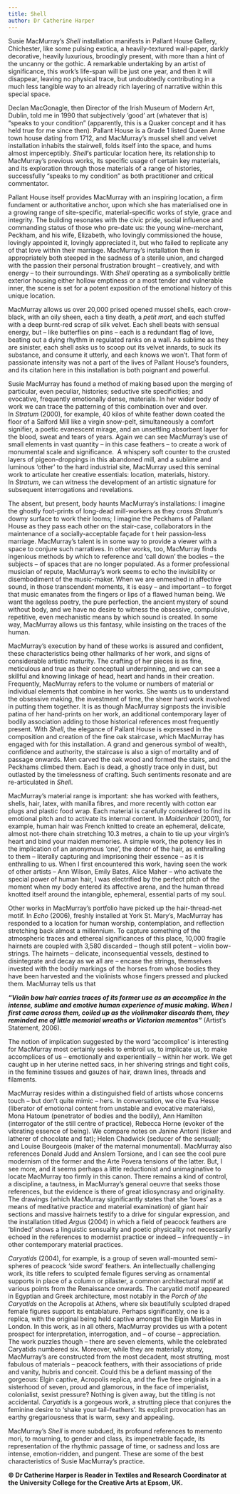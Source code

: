 ```yaml
---
title: Shell
author: Dr Catherine Harper
---
```

Susie MacMurray’s <em>Shell </em>installation manifests in Pallant House Gallery, Chichester, like some pulsing exotica, a heavily-textured wall-paper, darkly decorative, heavily luxurious, broodingly present, with more than a hint of the uncanny or the gothic. A remarkable undertaking by an artist of significance, this work’s life-span will be just one year, and then it will disappear, leaving no physical trace, but undoubtedly contributing in a much less tangible way to an already rich layering of narrative within this special space.

Declan MacGonagle, then Director of the Irish Museum of Modern Art, Dublin, told me in 1990 that subjectively ‘good’ art (whatever that is) “speaks to your condition” (apparently, this is a Quaker concept and it has held true for me since then). Pallant House is a Grade 1 listed Queen Anne town house dating from 1712, and MacMurray’s mussel shell and velvet installation inhabits the stairwell, folds itself into the space, and hums almost imperceptibly. <em>Shell</em>‘s particular location here, its relationship to MacMurray’s previous works, its specific usage of certain key materials, and its exploration through those materials of a range of histories, successfully “speaks to my condition” as both practitioner and critical commentator.

Pallant House itself provides MacMurray with an inspiring location, a firm fundament or authoritative anchor, upon which she has materialised one in a growing range of site-specific, material-specific works of style, grace and integrity. The building resonates with the civic pride, social influence and commanding status of those who pre-date us: the young wine-merchant, Peckham, and his wife, Elizabeth, who lovingly commissioned the house, lovingly appointed it, lovingly appreciated it, but who failed to replicate any of that love within their marriage. MacMurray’s installation then is appropriately both steeped in the sadness of a sterile union, and charged with the passion their personal frustration brought – creatively, and with energy – to their surroundings. With <em>Shell</em> operating as a symbolically brittle exterior housing either hollow emptiness or a most tender and vulnerable inner, the scene is set for a potent exposition of the emotional history of this unique location.

MacMurray allows us over 20,000 prised opened mussel shells, each crow-black, with an oily sheen, each a tiny death, a <em>petit mort</em>, and each stuffed with a deep burnt-red scrap of silk velvet. Each shell beats with sensual energy, but – like butterflies on pins – each is a redundant flag of love, beating out a dying rhythm in regulated ranks on a wall. As sublime as they are sinister, each shell asks us to scoop out its velvet innards, to suck its substance, and consume it utterly, and each knows we won’t. That form of passionate intensity was not a part of the lives of Pallant House’s founders, and its citation here in this installation is both poignant and powerful.

Susie MacMurray has found a method of making based upon the merging of particular, even peculiar, histories; seductive site specificities; and evocative, frequently emotionally dense, materials. In her wider body of work we can trace the patterning of this combination over and over. In <em>Stratum</em> (2000), for example, 40 kilos of white feather down coated the floor of a Salford Mill like a virgin snow-pelt, simultaneously a comfort signifier, a poetic evanescent mirage, and an unsettling absorbent layer for the blood, sweat and tears of years. Again we can see MacMurray’s use of small elements in vast quantity – in this case feathers – to create a work of monumental scale and significance.  A whispery soft counter to the crusted layers of pigeon-droppings in this abandoned mill, and a sublime and luminous ‘other’ to the hard industrial site, MacMurray used this seminal work to articulate her creative essentials: location, materials, history. In <em>Stratum</em>, we can witness the development of an artistic signature for subsequent interrogations and revelations.

The absent, but present, body haunts MacMurray’s installations: I imagine the ghostly foot-prints of long-dead mill-workers as they cross <em>Stratum</em>‘s downy surface to work their looms; I imagine the Peckhams of Pallant House as they pass each other on the stair-case, collaborators in the maintenance of a socially-acceptable façade for t heir passion-less marriage. MacMurray’s talent is in some way to provide a viewer with a space to conjure such narratives. In other works, too, MacMurray finds ingenious methods by which to reference and ‘call down’ the bodies – the subjects – of spaces that are no longer populated. As a former professional musician of repute, MacMurray’s work seems to echo the invisibility or disembodiment of the music-maker. When we are enmeshed in affective sound, in those transcendent moments, it is easy – and important – to forget that music emanates from the fingers or lips of a flawed human being. We want the ageless poetry, the pure perfection, the ancient mystery of sound without body, and we have no desire to witness the obsessive, compulsive, repetitive, even mechanistic means by which sound is created. In some way, MacMurray allows us this fantasy, while insisting on the traces of the human.

MacMurray’s execution by hand of these works is assured and confident, these characteristics being other hallmarks of her work, and signs of considerable artistic maturity. The crafting of her pieces is as fine, meticulous and true as their conceptual underpinning, and we can see a skillful and knowing linkage of head, heart and hands in their creation. Frequently, MacMurray refers to the volume or numbers of material or individual elements that combine in her works. She wants us to understand the obsessive making, the investment of time, the sheer hard work involved in putting them together. It is as though MacMurray signposts the invisible patina of her hand-prints on her work, an additional contemporary layer of bodily association adding to those historical references most frequently present. With <em>Shell</em>, the elegance of Pallant House is expressed in the composition and creation of the fine oak staircase, which MacMurray has engaged with for this installation. A grand and generous symbol of wealth, confidence and authority, the staircase is also a sign of mortality and of passage onwards. Men carved the oak wood and formed the stairs, and the Peckhams climbed them. Each is dead, a ghostly trace only in dust, but outlasted by the timelessness of crafting. Such sentiments resonate and are re-articulated in <em>Shell</em>.

MacMurray’s material range is important: she has worked with feathers, shells, hair, latex, with manilla fibres, and more recently with cotton ear plugs and plastic food wrap. Each material is carefully considered to find its emotional pitch and to activate its internal content. In <em>Maidenhair</em> (2001), for example, human hair was French knitted to create an ephemeral, delicate, almost not-there chain stretching 10.3 metres, a chain to tie up your virgin’s heart and bind your maiden memories. A simple work, the potency lies in the implication of an anonymous ‘one’, the donor of the hair, as enthralling to them – literally capturing and imprisoning their essence – as it is enthralling to us. When I first encountered this work, having seen the work of other artists – Ann Wilson, Emily Bates, Alice Maher – who activate the special power of human hair, I was electrified by the perfect pitch of the moment when my body entered its affective arena, and the human thread knotted itself around the intangible, ephemeral, essential parts of my soul.

Other works in MacMurray’s portfolio have picked up the hair-thread-net motif. In <em>Echo</em> (2006), freshly installed at York St. Mary’s, MacMurray has responded to a location for human worship, contemplation, and reflection stretching back almost a millennium. To capture something of the atmospheric traces and ethereal significances of this place, 10,000 fragile hairnets are coupled with 3,580 discarded – though still potent – violin bow-strings. The hairnets – delicate, inconsequential vessels, destined to disintegrate and decay as we all are – encase the strings, themselves invested with the bodily markings of the horses from whose bodies they have been harvested and the violinists whose fingers pressed and plucked them. MacMurray tells us that

***“Violin bow hair carries traces of its former use as an accomplice in the intense, sublime and emotive human experience of music making. When I first came across them, coiled up as the violinmaker discards them, they reminded me of little memorial wreaths or Victorian mementos”*** (Artist’s Statement, 2006).

The notion of implication suggested by the word ‘accomplice’ is interesting for MacMurray most certainly seeks to embroil us, to implicate us, to make accomplices of us – emotionally and experientially – within her work. We get caught up in her uterine netted sacs, in her shivering strings and tight coils, in the feminine tissues and gauzes of hair, drawn lines, threads and filaments.

MacMurray resides within a distinguished field of artists whose concerns touch – but don’t quite mimic – hers. In conversation, we cite Eva Hesse (liberator of emotional content from unstable and evocative materials), Mona Hatoum (penetrator of bodies and the bodily), Ann Hamilton (interrogator of the still centre of practice), Rebecca Horne (evoker of the vibrating essence of being). We compare notes on Janine Antoni (licker and latherer of chocolate and fat); Helen Chadwick (seducer of the sensual); and Louise Bourgeois (maker of the maternal monumental). MacMurray also references Donald Judd and Anslem Torsione, and I can see the cool pure modernism of the former and the Arte Povera tensions of the latter. But, I see more, and it seems perhaps a little reductionist and unimaginative to locate MacMurray too firmly in this canon. There remains a kind of control, a discipline, a tautness, in MacMurray’s general oeuvre that seeks those references, but the evidence is there of great idiosyncrasy and originality. The drawings (which MacMurray significantly states that she ‘loves’ as a means of meditative practice and material examination) of giant hair sections and massive hairnets testify to a drive for singular expression, and the installation titled <em>Argus</em> (2004) in which a field of peacock feathers are ‘blinded’ shows a linguistic sensuality and poetic physicality not necessarily echoed in the references to modernist practice or indeed – infrequently – in other contemporary material practices.

<em>Caryatids</em> (2004), for example, is a group of seven wall-mounted semi-spheres of peacock ‘side sword’ feathers. An intellectually challenging work, its title refers to sculpted female figures serving as ornamental supports in place of a column or pilaster, a common architectural motif at various points from the Renaissance onwards. The caryatid motif appeared in Egyptian and Greek architecture, most notably in the <em>Porch of the Caryatids</em> on the Acropolis at Athens, where six beautifully sculpted draped female figures support its entablature. Perhaps significantly, one is a replica, with the original being held captive amongst the Elgin Marbles in London. In this work, as in all others, MacMurray provides us with a potent prospect for interpretation, interrogation, and – of course – appreciation. The work puzzles though – there are seven elements, while the celebrated Caryatids numbered six. Moreover, while they are materially stony, MacMurray’s are constructed from the most decadent, most strutting, most fabulous of materials – peacock feathers, with their associations of pride and vanity, hubris and conceit. Could this be a defiant massing of the gorgeous: Elgin captive, Acropolis replica, and the five free originals in a sisterhood of seven, proud and glamorous, in the face of imperialist, colonialist, sexist pressure? Nothing is given away, but the titling is not accidental. <em>Caryatids </em>is a gorgeous work, a strutting piece that conjures the feminine desire to ‘shake your tail-feathers’. Its explicit provocation has an earthy gregariousness that is warm, sexy and appealing.

MacMurray’s <em>Shell</em> is more subdued, its profound references to memento mori, to mourning, to gender and class, its impenetrable façade, its representation of the rhythmic passage of time, or sadness and loss are intense, emotion-ridden, and pungent. These are some of the best characteristics of Susie MacMurray’s practice.

**© Dr Catherine Harper is Reader in Textiles and Research Coordinator at the University College for the Creative Arts at Epsom, UK.**
